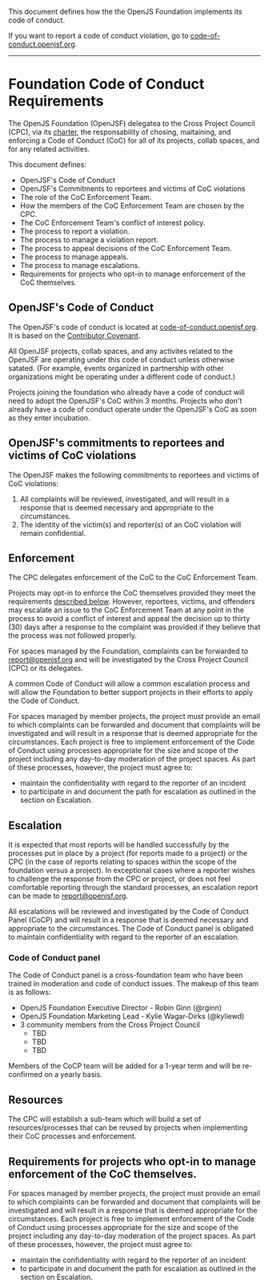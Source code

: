 This document defines how the the OpenJS Foundation implements its code of conduct.

If you want to report a code of conduct violation, go to [code-of-conduct.openjsf.org][CoC].

***

# Foundation Code of Conduct Requirements

The OpenJS Foundation (OpenJSF) delegatea to the Cross Project Council (CPC), via its [charter][], the responsability of chosing, maitaining, and enforcing a Code of Conduct (CoC) for all of its projects, collab spaces, and for any related activities.

This document defines:

- OpenJSF's Code of Conduct
- OpenJSF's Commitments to reportees and victims of CoC violations
- The role of the CoC Enforcement Team.
- How the members of the CoC Enforcement Team are chosen by the CPC.
- The CoC Enforcement Team's conflict of interest policy.
- The process to report a violation.
- The process to manage a violation report.
- The process to appeal decisions of the CoC Enforcement Team.
- The process to manage appeals.
- The process to manage escalations.
- Requirements for projects who opt-in to manage enforcement of the CoC themselves.

## OpenJSF's Code of Conduct

The OpenJSF's code of conduct is located at [code-of-conduct.openjsf.org][CoC]. It is based on the [Contributor Covenant](https://www.contributor-covenant.org/).

All OpenJSF projects, collab spaces, and any activites related to the OpenJSF are operating under this code of conduct unless otherwise satated. (For example, events organized in partnership with other organizations might be operating under a different code of conduct.)

Projects joining the foundation who already have a code of conduct will need to adopt the OpenJSF's CoC within 3 months. Projects who don't already have a code of conduct operate under the OpenJSF's CoC as soon as they enter incubation.

## OpenJSF's commitments to reportees and victims of CoC violations

The OpenJSF makes the following commitments to reportees and victims of CoC violations:

1. All complaints will be reviewed, investigated, and will result in a response that is deemed necessary and appropriate to the circumstances.
2. The identity of the victim(s) and reporter(s) of an CoC violation will remain confidential.

## Enforcement

The CPC delegates enforcement of the CoC to the CoC Enforcement Team.

Projects may opt-in to enforce the CoC themselves provided they meet the requirements [described below][delegation to projects]. However, reportees, victims, and offenders may escalate an issue to the CoC Enforcement Team at any point in the process to avoid a conflict of interest and appeal the decision up to thirty (30) days after a response to the complaint was provided if they believe that the process was not followed properly.

For spaces managed by the Foundation, complaints can be forwarded to report@openjsf.org and will
be investigated by the Cross Project Council (CPC) or its delegates.

A common Code of Conduct will allow a common
escalation process and will allow the Foundation to better support projects in their efforts to apply
the Code of Conduct.



For spaces managed by member projects, the project must provide an email to which complaints
can be forwarded and document that complaints will be investigated and will result in a
response that is deemed appropriate for the circumstances. Each project is free to
implement enforcement of the Code of Conduct using processes appropriate for the size
and scope of the project including any day-to-day moderation of the project spaces. As part
of these processes, however, the project must agree to:
  * maintain the confidentiality with regard to the reporter of an incident
  * to participate in and document the path for escalation as outlined in the section on Escalation.

## Escalation

It is expected that most reports will be handled successfully by the processes put
in place by a project (for reports made to a project) or the CPC (in the
case of reports relating to spaces within the scope of the foundation versus a project).
In exceptional cases where a reporter wishes to challenge the response from the CPC or
project, or does not feel comfortable reporting through the standard processes, an escalation
report can be made to report@openjsf.org.

All escalations will be reviewed and investigated by the Code of Conduct Panel (CoCP)
and will result in a response that is deemed necessary and appropriate to the circumstances.
The Code of Conduct panel is obligated to maintain confidentiality with regard
to the reporter of an escalation.

### Code of Conduct panel

The Code of Conduct panel is a cross-foundation team who have been trained in moderation
and code of conduct issues. The makeup of this team is as follows:

* OpenJS Foundation Executive Director - Robin Ginn (@rginn)
* OpenJS Foundation Marketing Lead - Kylie Wagar-Dirks (@kyliewd)
* 3 community members from the Cross Project Council
  - TBD
  - TBD
  - TBD

Members of the CoCP team will be added for a 1-year term and will be re-confirmed on
a yearly basis.

## Resources

The CPC will establish a sub-team which will build a set of resources/processes that
can be reused by projects when implementing their CoC processes and enforcement.

## Requirements for projects who opt-in to manage enforcement of the CoC themselves.

For spaces managed by member projects, the project must provide an email to which complaints
can be forwarded and document that complaints will be investigated and will result in a
response that is deemed appropriate for the circumstances. Each project is free to
implement enforcement of the Code of Conduct using processes appropriate for the size
and scope of the project including any day-to-day moderation of the project spaces. As part
of these processes, however, the project must agree to:
  * maintain the confidentiality with regard to the reporter of an incident
  * to participate in and document the path for escalation as outlined in the section on Escalation.

[CoC]: https://code-of-conduct.openjsf.org/
[Charter]: https://github.com/openjs-foundation/cross-project-council/blob/main/CPC-CHARTER.md
[delegation to projects]: #TODO